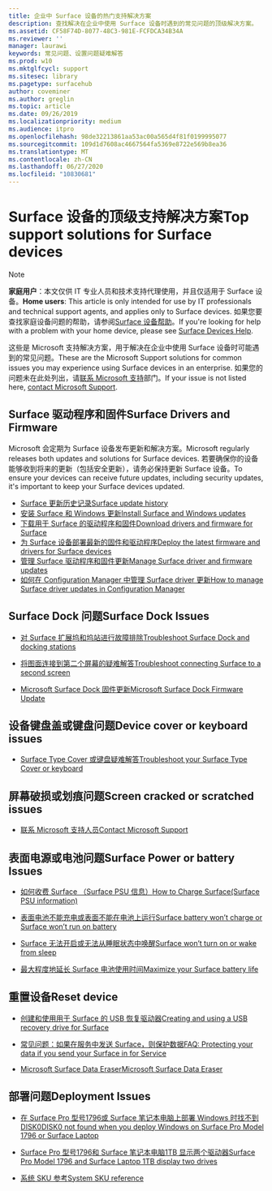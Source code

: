 ```yaml
---
title: 企业中 Surface 设备的热门支持解决方案
description: 查找解决在企业中使用 Surface 设备时遇到的常见问题的顶级解决方案。
ms.assetid: CF58F74D-8077-48C3-981E-FCFDCA34B34A
ms.reviewer: ''
manager: laurawi
keywords: 常见问题、设置问题疑难解答
ms.prod: w10
ms.mktglfcycl: support
ms.sitesec: library
ms.pagetype: surfacehub
author: coveminer
ms.author: greglin
ms.topic: article
ms.date: 09/26/2019
ms.localizationpriority: medium
ms.audience: itpro
ms.openlocfilehash: 98de32213861aa53ac00a565d4f81f0199995077
ms.sourcegitcommit: 109d1d7608ac4667564fa5369e8722e569b8ea36
ms.translationtype: MT
ms.contentlocale: zh-CN
ms.lasthandoff: 06/27/2020
ms.locfileid: "10830681"
---
```

# <span data-ttu-id="02292-104">Surface 设备的顶级支持解决方案</span><span class="sxs-lookup"><span data-stu-id="02292-104">Top support solutions for Surface devices</span></span>

> [!Note]
> <span data-ttu-id="02292-105">**家庭用户**：本文仅供 IT 专业人员和技术支持代理使用，并且仅适用于 Surface 设备。</span><span class="sxs-lookup"><span data-stu-id="02292-105">**Home users**: This article is only intended for use by IT professionals and technical support agents, and applies only to Surface devices.</span></span> <span data-ttu-id="02292-106">如果您要查找家庭设备问题的帮助，请参阅[Surface 设备帮助](https://support.microsoft.com/products/surface-devices)。</span><span class="sxs-lookup"><span data-stu-id="02292-106">If you're looking for help with a problem with your home device, please see  [Surface Devices Help](https://support.microsoft.com/products/surface-devices).</span></span>

<span data-ttu-id="02292-107">这些是 Microsoft 支持解决方案，用于解决在企业中使用 Surface 设备时可能遇到的常见问题。</span><span class="sxs-lookup"><span data-stu-id="02292-107">These are the Microsoft Support solutions for common issues you may experience using Surface devices in an enterprise.</span></span> <span data-ttu-id="02292-108">如果您的问题未在此处列出，请[联系 Microsoft 支持](https://support.microsoft.com/supportforbusiness/productselection)部门。</span><span class="sxs-lookup"><span data-stu-id="02292-108">If your issue is not listed here, [contact Microsoft Support](https://support.microsoft.com/supportforbusiness/productselection).</span></span>

## <span data-ttu-id="02292-109">Surface 驱动程序和固件</span><span class="sxs-lookup"><span data-stu-id="02292-109">Surface Drivers and Firmware</span></span>

<span data-ttu-id="02292-110">Microsoft 会定期为 Surface 设备发布更新和解决方案。</span><span class="sxs-lookup"><span data-stu-id="02292-110">Microsoft regularly releases both updates and solutions for Surface devices.</span></span> <span data-ttu-id="02292-111">若要确保你的设备能够收到将来的更新（包括安全更新），请务必保持更新 Surface 设备。</span><span class="sxs-lookup"><span data-stu-id="02292-111">To ensure your devices can receive future updates, including security updates, it's important to keep your Surface devices updated.</span></span>

- [<span data-ttu-id="02292-112">Surface 更新历史记录</span><span class="sxs-lookup"><span data-stu-id="02292-112">Surface update history</span></span>](https://www.microsoft.com/surface/support/install-update-activate/surface-update-history)
- [<span data-ttu-id="02292-113">安装 Surface 和 Windows 更新</span><span class="sxs-lookup"><span data-stu-id="02292-113">Install Surface and Windows updates</span></span>](https://www.microsoft.com/surface/support/performance-and-maintenance/install-software-updates-for-surface?os=windows-10&=undefined)
- [<span data-ttu-id="02292-114">下载用于 Surface 的驱动程序和固件</span><span class="sxs-lookup"><span data-stu-id="02292-114">Download drivers and firmware for Surface</span></span>](https://support.microsoft.com/help/4023482)
- [<span data-ttu-id="02292-115">为 Surface 设备部署最新的固件和驱动程序</span><span class="sxs-lookup"><span data-stu-id="02292-115">Deploy the latest firmware and drivers for Surface devices</span></span>](https://docs.microsoft.com/surface/deploy-the-latest-firmware-and-drivers-for-surface-devices)
- [<span data-ttu-id="02292-116">管理 Surface 驱动程序和固件更新</span><span class="sxs-lookup"><span data-stu-id="02292-116">Manage Surface driver and firmware updates</span></span>](https://docs.microsoft.com/surface/manage-surface-pro-3-firmware-updates)
- [<span data-ttu-id="02292-117">如何在 Configuration Manager 中管理 Surface driver 更新</span><span class="sxs-lookup"><span data-stu-id="02292-117">How to manage Surface driver updates in Configuration Manager</span></span>](https://support.microsoft.com/help/4098906)

## <span data-ttu-id="02292-118">Surface Dock 问题</span><span class="sxs-lookup"><span data-stu-id="02292-118">Surface Dock Issues</span></span>

- [<span data-ttu-id="02292-119">对 Surface 扩展坞和坞站进行故障排除</span><span class="sxs-lookup"><span data-stu-id="02292-119">Troubleshoot Surface Dock and docking stations</span></span>](https://support.microsoft.com/help/4023468/surface-troubleshoot-surface-dock-and-docking-stations)

- [<span data-ttu-id="02292-120">将图面连接到第二个屏幕的疑难解答</span><span class="sxs-lookup"><span data-stu-id="02292-120">Troubleshoot connecting Surface to a second screen</span></span>](https://support.microsoft.com/help/4023496)

- [<span data-ttu-id="02292-121">Microsoft Surface Dock 固件更新</span><span class="sxs-lookup"><span data-stu-id="02292-121">Microsoft Surface Dock Firmware Update</span></span>](https://docs.microsoft.com/surface/surface-dock-updater)

## <span data-ttu-id="02292-122">设备键盘盖或键盘问题</span><span class="sxs-lookup"><span data-stu-id="02292-122">Device cover or keyboard issues</span></span>

- [<span data-ttu-id="02292-123">Surface Type Cover 或键盘疑难解答</span><span class="sxs-lookup"><span data-stu-id="02292-123">Troubleshoot your Surface Type Cover or keyboard</span></span>](https://www.microsoft.com/surface/support/hardware-and-drivers/troubleshoot-surface-keyboards)

## <span data-ttu-id="02292-124">屏幕破损或划痕问题</span><span class="sxs-lookup"><span data-stu-id="02292-124">Screen cracked or scratched issues</span></span>

- [<span data-ttu-id="02292-125">联系 Microsoft 支持人员</span><span class="sxs-lookup"><span data-stu-id="02292-125">Contact Microsoft Support</span></span>](https://support.microsoft.com/supportforbusiness/productselection)

## <span data-ttu-id="02292-126">表面电源或电池问题</span><span class="sxs-lookup"><span data-stu-id="02292-126">Surface Power or battery Issues</span></span>

- [<span data-ttu-id="02292-127">如何收费 Surface （Surface PSU 信息）</span><span class="sxs-lookup"><span data-stu-id="02292-127">How to Charge Surface(Surface PSU information)</span></span>](https://support.microsoft.com/help/4023496)

- [<span data-ttu-id="02292-128">表面电池不能充电或表面不能在电池上运行</span><span class="sxs-lookup"><span data-stu-id="02292-128">Surface battery won’t charge or Surface won’t run on battery</span></span>](https://support.microsoft.com/help/4023536)

- [<span data-ttu-id="02292-129">Surface 无法开启或无法从睡眠状态中唤醒</span><span class="sxs-lookup"><span data-stu-id="02292-129">Surface won’t turn on or wake from sleep</span></span>](https://support.microsoft.com/help/4023537)

- [<span data-ttu-id="02292-130">最大程度地延长 Surface 电池使用时间</span><span class="sxs-lookup"><span data-stu-id="02292-130">Maximize your Surface battery life</span></span>](https://support.microsoft.com/help/4483194)

## <span data-ttu-id="02292-131">重置设备</span><span class="sxs-lookup"><span data-stu-id="02292-131">Reset device</span></span>

- [<span data-ttu-id="02292-132">创建和使用用于 Surface 的 USB 恢复驱动器</span><span class="sxs-lookup"><span data-stu-id="02292-132">Creating and using a USB recovery drive for Surface</span></span>](https://support.microsoft.com/help/4023512)

- [<span data-ttu-id="02292-133">常见问题：如果在服务中发送 Surface，则保护数据</span><span class="sxs-lookup"><span data-stu-id="02292-133">FAQ: Protecting your data if you send your Surface in for Service</span></span>](https://support.microsoft.com/help/4023508)

- [<span data-ttu-id="02292-134">Microsoft Surface Data Eraser</span><span class="sxs-lookup"><span data-stu-id="02292-134">Microsoft Surface Data Eraser</span></span>](https://docs.microsoft.com/surface/microsoft-surface-data-eraser)

## <span data-ttu-id="02292-135">部署问题</span><span class="sxs-lookup"><span data-stu-id="02292-135">Deployment Issues</span></span>

- [<span data-ttu-id="02292-136">在 Surface Pro 型号1796或 Surface 笔记本电脑上部署 Windows 时找不到 DISK0</span><span class="sxs-lookup"><span data-stu-id="02292-136">DISK0 not found when you deploy Windows on Surface Pro Model 1796 or Surface Laptop</span></span>](https://support.microsoft.com/help/4046108)

- [<span data-ttu-id="02292-137">Surface Pro 型号1796和 Surface 笔记本电脑1TB 显示两个驱动器</span><span class="sxs-lookup"><span data-stu-id="02292-137">Surface Pro Model 1796 and Surface Laptop 1TB display two drives</span></span>](https://support.microsoft.com/help/4046105)

- [<span data-ttu-id="02292-138">系统 SKU 参考</span><span class="sxs-lookup"><span data-stu-id="02292-138">System SKU reference</span></span>](https://docs.microsoft.com/surface/surface-system-sku-reference)
